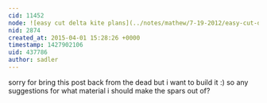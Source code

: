 ```yaml
---
cid: 11452
node: ![easy cut delta kite plans](../notes/mathew/7-19-2012/easy-cut-delta-kite-plans)
nid: 2874
created_at: 2015-04-01 15:28:26 +0000
timestamp: 1427902106
uid: 437786
author: sadler
---
```


sorry for bring this post back from the dead but i want to build it :) so any suggestions for what material i should make the spars out of? 